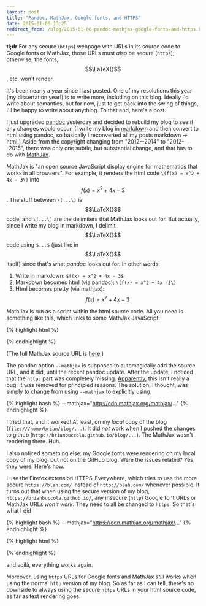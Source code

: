 ```yaml
---
layout: post
title: "Pandoc, MathJax, Google fonts, and HTTPS"
date: 2015-01-06 13:25
redirect_from: /blog/2015-01-06-pandoc-mathjax-google-fonts-and-https.html
---
```


**tl;dr** For any secure (`https`) webpage with URLs in its source code to
Google fonts or MathJax, those URLs must *also* be secure (`https`); otherwise,
the fonts, $$\LaTeX{}$$, etc. won't render.

It's been nearly a year since I last posted. One of my resolutions this year
(my dissertation year!) is to write more, including on this blog. Ideally I'd
write about semantics, but for now, just to get back into the swing of things,
I'll be happy to write about anything. To that end, here's a post.

I just upgraded [pandoc][pd] yesterday and decided to rebuild my blog to see if
any changes would occur. (I write my blog in [markdown][md] and then convert to
html using pandoc, so basically I reconverted all my posts markdown -> html.)
Aside from the copyright changing from "2012--2014" to "2012--2015", there was
only one subtle, but substantial change, and that has to do with [MathJax][mj].

MathJax is "an open source JavaScript display engine for mathematics that works
in all browsers". For example, it renders the html code `\(f(x) = x^2 + 4x -
3\)` into $$f(x) = x^2 + 4x - 3$$. The stuff between `\(...\)` is $$\LaTeX{}$$
code, and `\(...\)` are the delimiters that MathJax looks out for. But
actually, since I write my blog in markdown, I delimit $$\LaTeX{}$$ code using
`$...$` (just like in $$\LaTeX{}$$ itself) since that's what *pandoc* looks out
for. In other words:

1. Write in markdown: `$f(x) = x^2 + 4x - 3$`
2. Markdown becomes html (via pandoc): `\(f(x) = x^2 + 4x -3\)`
3. Html becomes pretty (via mathjax): $$f(x) = x^2 + 4x -3$$

MathJax is run as a script within the html source code. All you need is
something like this, which links to some MathJax JavaScript:

{% highlight html %}
<script src="http://cdn.mathjax.org/mathjax/..." type="text/javascript"></script>
{% endhighlight %}

(The full MathJax source URL is [here][mj-full].)

The pandoc option `--mathjax` is supposed to automagically add the source URL,
and it did, until the recent pandoc update. After the update, I noticed that
the `http:` part was completely missing.
[Apparently](https://github.com/jgm/pandoc/issues/1847), this isn't really a
bug; it was removed for principled reasons. The solution, I thought, was simply
to change from using `--mathjax` to explicitly using

{% highlight bash %}
--mathjax="http://cdn.mathjax.org/mathjax/..."
{% endhighlight %}

I tried that, and it worked! At least, on my *local* copy of the blog
(`file:///home/brian/blog/...`). It did *not* work when I pushed the changes to
github (`http://brianbuccola.github.io/blog/...`). The MathJax wasn't rendering
there. Huh.

I also noticed something else: my Google fonts were rendering on my local copy
of my blog, but not on the GitHub blog. Were the issues related? Yes, they
were. Here's how.

I use the Firefox extension HTTPS-Everywhere, which tries to use the more
secure `https://blah.com/` instead of `http://blah.com/` whenever possible. It
turns out that when using the secure version of my blog,
`https://brianbuccola.github.io/`, any insecure (`http`) Google font URLs or
MathJax URLs *won't work*. They need to all be changed to `https`. So that's
what I did

{% highlight bash %}
--mathjax="https://cdn.mathjax.org/mathjax/..."
{% endhighlight %}

{% highlight html %}
<script src="https://cdn.mathjax.org/mathjax/..." type="text/javascript"></script>
{% endhighlight %}

and voilà, everything works again.

Moreover, using `https` URLs for Google fonts and MathJax *still* works when
using the normal `http` version of my blog. So as far as I can tell, there's no
downside to always using the secure `https` URLs in your html source code, as
far as text rendering goes.

[pd]: http://johnmacfarlane.net/pandoc/
[md]: http://daringfireball.net/projects/markdown/
[mj]: http://www.mathjax.org/
[mj-full]: http://cdn.mathjax.org/mathjax/latest/MathJax.js?config=TeX-AMS-MML_HTMLorMML
